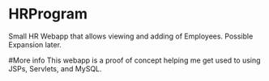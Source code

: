 # HRProgram
Small HR Webapp that allows viewing and adding of Employees.  Possible Expansion later.

#More info
This webapp is a proof of concept helping me get used to using JSPs, Servlets, and MySQL.
